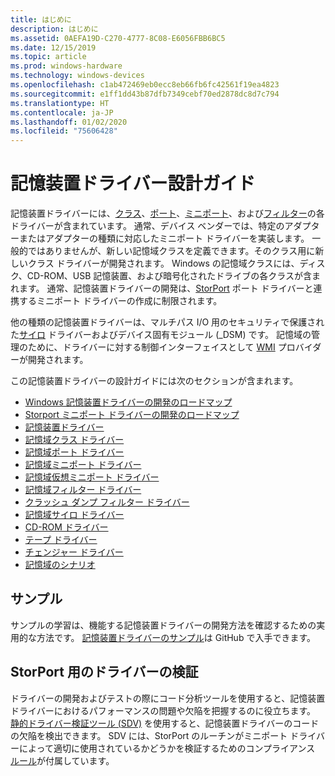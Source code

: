 ```yaml
---
title: はじめに
description: はじめに
ms.assetid: 0AEFA19D-C270-4777-8C08-E6056FBB6BC5
ms.date: 12/15/2019
ms.topic: article
ms.prod: windows-hardware
ms.technology: windows-devices
ms.openlocfilehash: c1ab472469eb0ecc8eb66fb6fc42561f19ea4823
ms.sourcegitcommit: e1ff1dd43b87dfb7349cebf70ed2878dc8d7c794
ms.translationtype: HT
ms.contentlocale: ja-JP
ms.lasthandoff: 01/02/2020
ms.locfileid: "75606428"
---
```

# <a name="storage-driver-design-guide"></a>記憶装置ドライバー設計ガイド

記憶装置ドライバーには、[クラス](introduction-to-storage-class-drivers.md)、[ポート](storage-port-drivers.md)、[ミニポート](storage-miniport-drivers.md)、および[フィルター](storage-filter-drivers.md)の各ドライバーが含まれています。 通常、デバイス ベンダーでは、特定のアダプターまたはアダプターの種類に対応したミニポート ドライバーを実装します。 一般的ではありませんが、新しい記憶域クラスを定義できます。そのクラス用に新しいクラス ドライバーが開発されます。 Windows の記憶域クラスには、ディスク、CD-ROM、USB 記憶装置、および暗号化されたドライブの各クラスが含まれます。 通常、記憶装置ドライバーの開発は、[StorPort](storport-driver-overview.md) ポート ドライバーと連携するミニポート ドライバーの作成に制限されます。

他の種類の記憶装置ドライバーは、マルチパス I/O 用のセキュリティで保護された[サイロ](overview.md) ドライバーおよびデバイス固有モジュール (_DSM) です。 記憶域の管理のために、ドライバーに対する制御インターフェイスとして [WMI](https://docs.microsoft.com/windows-hardware/drivers/storage/storage-wmi-classes) プロバイダーが開発されます。

この記憶装置ドライバーの設計ガイドには次のセクションが含まれます。

* [Windows 記憶装置ドライバーの開発のロードマップ](roadmap-for-developing-storage-drivers.md)
* [Storport ミニポート ドライバーの開発のロードマップ](roadmap-for-developing-storport-miniport-drivers.md)  
* [記憶装置ドライバー](storage-drivers.md)  
* [記憶域クラス ドライバー](introduction-to-storage-class-drivers.md)  
* [記憶域ポート ドライバー](storage-port-drivers.md)  
* [記憶域ミニポート ドライバー](storage-miniport-drivers.md)  
* [記憶域仮想ミニポート ドライバー](overview-of-storage-virtual-miniport-drivers.md)  
* [記憶域フィルター ドライバー](storage-filter-drivers.md)  
* [クラッシュ ダンプ フィルター ドライバー](crash-dump-filter-drivers.md)  
* [記憶域サイロ ドライバー](overview.md)  
* [CD-ROM ドライバー](cd-rom-drivers.md)  
* [テープ ドライバー](tape-drivers-overview.md)  
* [チェンジャー ドライバー](changer-drivers.md)  
* [記憶域のシナリオ](offloaded-data-transfer.md)  

## <a name="samples"></a>サンプル

サンプルの学習は、機能する記憶装置ドライバーの開発方法を確認するための実用的な方法です。 [記憶装置ドライバーのサンプル](https://github.com/Microsoft/Windows-driver-samples)は GitHub で入手できます。

## <a name="driver-verification-for-storport"></a>StorPort 用のドライバーの検証

ドライバーの開発およびテストの際にコード分析ツールを使用すると、記憶装置ドライバーにおけるパフォーマンスの問題や欠陥を把握するのに役立ちます。 [静的ドライバー検証ツール (SDV)](https://docs.microsoft.com/windows-hardware/drivers/devtest/static-driver-verifier) を使用すると、記憶装置ドライバーのコードの欠陥を検出できます。 SDV には、StorPort のルーチンがミニポート ドライバーによって適切に使用されているかどうかを検証するためのコンプライアンス [ルール](https://docs.microsoft.com/windows-hardware/drivers/devtest/declaring-functions-by-using-function-role-types-for-storport-drivers)が付属しています。
